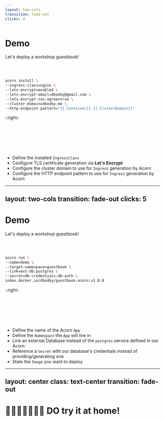 ```yaml
---
layout: two-cols
transition: fade-out
clicks: 4
---
```


# Demo 

Let's deploy a workshop guestbook!

<br />

<br />


```bash
acorn install \
--ingress-class=nginx \
--lets-encrypt=enabled \
--lets-encrypt-email=dbodky@gmail.com \
--lets-encrypt-tos-agree=true \
--cluster-domain=dbodky.me \
--http-endpoint-pattern="{{.Container}}.{{.ClusterDomain}}"
```

<v-click>

<div class="bg-red absolute left-2 top-43 h-4 w-39 opacity-50 rounded-md"></div>

</v-click>

<v-click>

<div class="bg-green absolute left-2 top-47.5 h-4 w-41 opacity-50 rounded-md"></div>

<div class="bg-green absolute left-2 top-52 h-4 w-68 opacity-50 rounded-md"></div>

<div class="bg-green absolute left-2 top-56.5 h-4 w-53 opacity-50 rounded-md"></div>

</v-click>

<v-click>

<div class="bg-blue absolute left-2 top-61.5 h-4 w-48 opacity-50 rounded-md"></div>

</v-click>

<v-click>

<div class="bg-pink absolute left-2 top-66 h-4 w-106.5 opacity-50 rounded-md"></div>

</v-click>

::right::

<br />

<br />

<br />

<br />

<br />

<ul>

<v-click at=1>

<li class="text-red">Define the installed <code>IngressClass</code></li>

</v-click>

<v-click at=2>

<li class="text-green">Configure TLS certificate generation via <b>Let's Encrypt</b></li>

</v-click>

<v-click at=3>

<li class="text-blue">Configure the cluster domain to use for <code>Ingress</code> generation by Acorn</li>

</v-click>

<v-click at=4>

<li class="text-pink">Configure the HTTP endpoint pattern to use for <code>Ingress</code> generation by Acorn</li>

</v-click>

</ul>

---
layout: two-cols
transition: fade-out
clicks: 5
---

# Demo

Let's deploy a workshop guestbook!

<br />

<br />

```bash
acorn run \
--name=demo \
--target-namespace=guestbook \
--link=ext-db:postgres \
--secret=db-credentials:db-auth \
index.docker.io/dbodky/guestbook-acorn:v1.0.0
```

<v-click>

<div class="bg-red absolute left-2 top-43 h-4 w-21 opacity-50 rounded-md"></div>

</v-click>

<v-click>

<div class="bg-green absolute left-2 top-47.5 h-4 w-51.5 opacity-50 rounded-md"></div>

</v-click>

<v-click>

<div class="bg-pink absolute left-2 top-52 h-4 w-40 opacity-50 rounded-md"></div>

</v-click>

<v-click>

<div class="bg-purple absolute left-2 top-56.5 h-4 w-56.5 opacity-50 rounded-md"></div>

</v-click>

<v-click>

<div class="bg-blue absolute left-2 top-61.5 h-4 w-82 opacity-50 rounded-md"></div>

</v-click>

::right::

<br />

<br />

<br />

<br />

<br />

<ul>

<v-click at=1>

<li class="text-red">Define the name of the Acorn <code>App</code></li>

</v-click>

<v-click at=2>

<li class="text-green">Define the <code>Namespace</code> the <code>App</code> will live in</li>

</v-click>

<v-click at=3>

<li class="text-pink">Link an external Database instead of the <code>postgres</code> service defined in our Acorn</li>

</v-click>

<v-click at=4>

<li class="text-purple">Reference a <code>Secret</code> with our database's credentials instead of providing/generating one</li>

</v-click>

<v-click at=5>

<li class="text-blue">State the <code>Image</code> you want to deploy</li>

</v-click>

</ul>

---
layout: center
class: text-center
transition: fade-out
---

# 🏡👩🏼‍💻🧑🏿‍💻 DO try it at home!